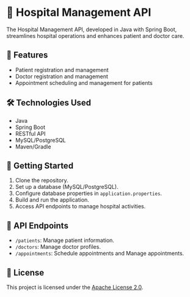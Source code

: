 # 🏥 Hospital Management API

The Hospital Management API, developed in Java with Spring Boot, streamlines hospital operations and enhances patient and doctor care.

## 🚀 Features
- Patient registration and management
- Doctor registration and management
- Appointment scheduling and management for patients

## 🛠️ Technologies Used
- Java
- Spring Boot
- RESTful API
- MySQL/PostgreSQL
- Maven/Gradle

## 🏁 Getting Started
1. Clone the repository.
2. Set up a database (MySQL/PostgreSQL).
3. Configure database properties in `application.properties`.
4. Build and run the application.
5. Access API endpoints to manage hospital activities.

## 📡 API Endpoints
- `/patients`: Manage patient information.
- `/doctors`: Manage doctor profiles.
- `/appointments`: Schedule appointments and Manage appointments.

## 🌟 License
This project is licensed under the [Apache License 2.0](LICENSE).
